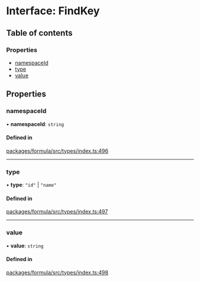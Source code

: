 # Interface: FindKey

## Table of contents

### Properties

- [namespaceId](FindKey.md#namespaceid)
- [type](FindKey.md#type)
- [value](FindKey.md#value)

## Properties

### <a id="namespaceid" name="namespaceid"></a> namespaceId

• **namespaceId**: `string`

#### Defined in

[packages/formula/src/types/index.ts:496](https://github.com/mashcard/mashcard/blob/main/packages/formula/src/types/index.ts#L496)

___

### <a id="type" name="type"></a> type

• **type**: ``"id"`` \| ``"name"``

#### Defined in

[packages/formula/src/types/index.ts:497](https://github.com/mashcard/mashcard/blob/main/packages/formula/src/types/index.ts#L497)

___

### <a id="value" name="value"></a> value

• **value**: `string`

#### Defined in

[packages/formula/src/types/index.ts:498](https://github.com/mashcard/mashcard/blob/main/packages/formula/src/types/index.ts#L498)
